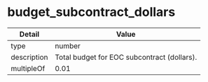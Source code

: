# budget_subcontract_dollars
| Detail | Value |
| ------ | ----- |
| type | number |
| description | Total budget for EOC subcontract (dollars). |
| multipleOf | 0.01 |

